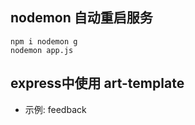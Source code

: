 ## nodemon 自动重启服务
  ```shell
  npm i nodemon g
  nodemon app.js  
  ```

## express中使用 art-template

* 示例: feedback
